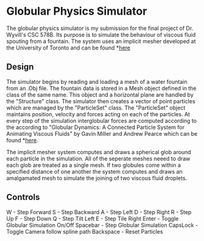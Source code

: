 # Globular Physics Simulator
The globular physics simulator is my submission for the final project of Dr. Wyvill's CSC 578B. Its purpose is to simulate the behaviour of viscous fluid spouting from a fountain. The system uses an implicit mesher developed at the University of Toronto and can be found *[here](http://www.dgp.toronto.edu/~rms/software/ImplicitMesher/index.html)

## Design
The simulator begins by reading and loading a mesh of a water fountain from an .Obj file. The fountain data is stored in a Mesh object defined in the class of the same name.
This object and a horizontal plane are handled by the "Structure" class. The simulator then creates a vector of point particles which are managed by the "ParticleSet" class.
The "ParticleSet" object maintains position, velocity and forces acting on each of the particles. At every step of the simulation interglobular forces are computed according to the
according to "Globular Dynamics: A Connected Particle System for Animating Viscous Fluids" by Gavin Miller and Andrew Pearce which can be found *[here](http://www.sciencedirect.com/science/article/pii/0097849389900782).

The implicit mesher system computes and draws a spherical glob around each particle in the simulation. All of the seperate meshes neeed to draw each glob are treated
as a single mesh. If two globules come within a specified distance of one another the system computes and draws an amalgamated mesh to simulate the joining of two viscous fluid droplets.

## Controls
W - Step Forward
S - Step Backward
A - Step Left
D - Step Right
R - Step Up
F - Step Down
Q - Step Tilt Left
E - Step Tile Right
Enter - Toggle Globular Simulation On/Off
Spacebar - Step Globular Simulation
CapsLock - Toggle Camera follow spline path
Backspace - Reset Particles